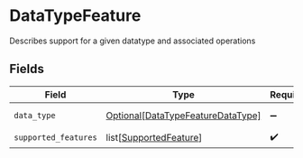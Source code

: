 # DataTypeFeature

Describes support for a given datatype and associated operations


## Fields

| Field                                                                               | Type                                                                                | Required                                                                            | Description                                                                         | Example                                                                             |
| ----------------------------------------------------------------------------------- | ----------------------------------------------------------------------------------- | ----------------------------------------------------------------------------------- | ----------------------------------------------------------------------------------- | ----------------------------------------------------------------------------------- |
| `data_type`                                                                         | [Optional[DataTypeFeatureDataType]](../../models/shared/datatypefeaturedatatype.md) | :heavy_minus_sign:                                                                  | Available Data types                                                                | invoices                                                                            |
| `supported_features`                                                                | list[[SupportedFeature](../../models/shared/supportedfeature.md)]                   | :heavy_check_mark:                                                                  | N/A                                                                                 |                                                                                     |